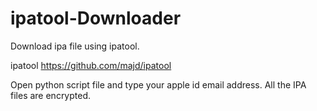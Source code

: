 # ipatool-Downloader
Download ipa file using ipatool.

ipatool
https://github.com/majd/ipatool

Open python script file and type your apple id email address.
All the IPA files are encrypted.
